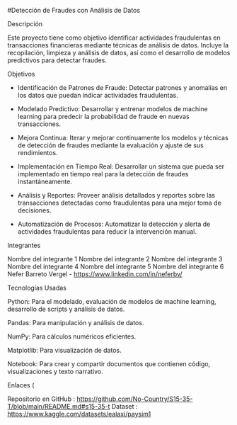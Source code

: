 #Detección de Fraudes con Análisis de Datos

Descripción

Este proyecto tiene como objetivo identificar actividades fraudulentas en transacciones financieras mediante técnicas de análisis de datos. Incluye la recopilación, limpieza y análisis de datos, así como el desarrollo de modelos predictivos para detectar fraudes.

Objetivos

- Identificación de Patrones de Fraude: Detectar patrones y anomalías en los datos que puedan indicar actividades fraudulentas.

- Modelado Predictivo: Desarrollar y entrenar modelos de machine learning para predecir la probabilidad de fraude en nuevas transacciones.

- Mejora Continua: Iterar y mejorar continuamente los modelos y técnicas de detección de fraudes mediante la evaluación y ajuste de sus rendimientos.

- Implementación en Tiempo Real: Desarrollar un sistema que pueda ser implementado en tiempo real para la detección de fraudes instantáneamente.

- Análisis y Reportes: Proveer análisis detallados y reportes sobre las transacciones detectadas como fraudulentas para una mejor toma de decisiones.

- Automatización de Procesos: Automatizar la detección y alerta de actividades fraudulentas para reducir la intervención manual.

Integrantes

Nombre del integrante 1
Nombre del integrante 2
Nombre del integrante 3
Nombre del integrante 4
Nombre del integrante 5
Nombre del integrante 6
Nefer Barreto Vergel - https://www.linkedin.com/in/neferbv/

Tecnologías Usadas

Python: Para el modelado, evaluación de modelos de machine learning, desarrollo de scripts y análisis de datos.

Pandas: Para manipulación y análisis de datos.

NumPy: Para cálculos numéricos eficientes.

Matplotlib: Para visualización de datos.

Notebook: Para crear y compartir documentos que contienen código, visualizaciones y texto narrativo.

Enlaces (

Repositorio en GitHub : https://github.com/No-Country/S15-35-T/blob/main/README.md#s15-35-t
Dataset : https://www.kaggle.com/datasets/ealaxi/paysim1
